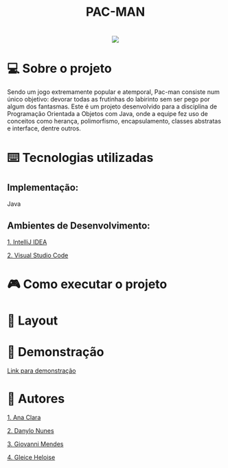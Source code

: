 <h1 align="center"> PAC-MAN </h1>
<h1 align="center">
 <img src= https://static2.thegamerimages.com/wordpress/wp-content/uploads/2020/03/PacmanHeader.jpg />
</h1>

# 💻 Sobre o projeto
Sendo um jogo extremamente popular e atemporal, Pac-man consiste num único objetivo: devorar todas as frutinhas do labirinto sem ser pego por algum dos fantasmas. Este é um projeto desenvolvido para a disciplina de Programação Orientada a Objetos com Java, onde a equipe fez uso de conceitos como herança, polimorfismo, encapsulamento, classes abstratas e interface, dentre outros.
# ⌨️ Tecnologias utilizadas
## Implementação:
Java
## Ambientes de Desenvolvimento:
[1. IntelliJ IDEA](https://www.oracle.com/br/java/)

[2. Visual Studio Code](https://code.visualstudio.com/download)
# 🎮 Como executar o projeto
# 🎨 Layout
# 👾 Demonstração
[Link para demonstração](https://drive.google.com/drive/folders/10P7K4x-vmwaaGUgNhEzWaVZ6yLecun58?usp=sharing)
# 👤 Autores
[1. Ana Clara](https://github.com/anaclx)

[2. Danylo Nunes](https://github.com/danylodebz)

[3. Giovanni Mendes](https://github.com/GiovanniMendesC)

[4. Gleice Heloise](https://github.com/gleicehl)

